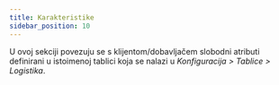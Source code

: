 ```yaml
---
title: Karakteristike
sidebar_position: 10
---
```


U ovoj sekciji povezuju se s klijentom/dobavljačem slobodni atributi definirani u istoimenoj tablici koja se nalazi u *Konfiguracija > Tablice > Logistika*.